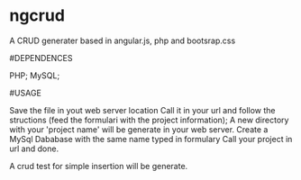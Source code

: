 # ngcrud
A CRUD generater based in angular.js, php and bootsrap.css

#DEPENDENCES

PHP; MySQL;

#USAGE

Save the file in yout web server location
Call it in your url and follow the structions (feed the formulari with the project information);
A new directory with your 'project name' will be generate in your web server.
Create a MySql Dababase with the same name typed in formulary
Call your project in url and done.

A crud test for simple insertion will be generate.
